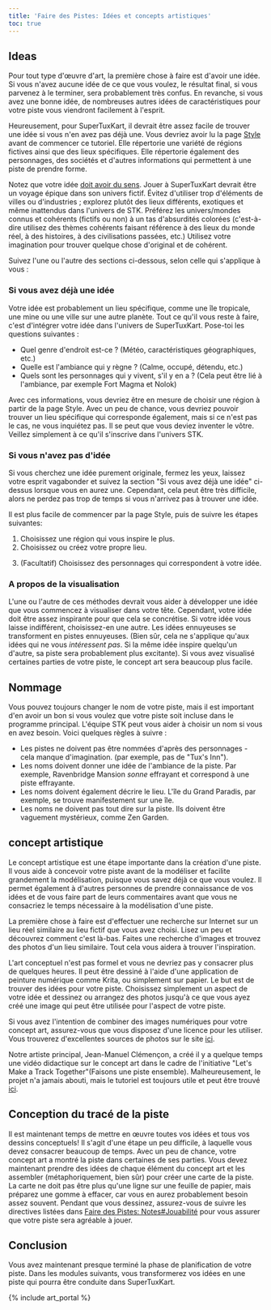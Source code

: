```yaml
---
title: 'Faire des Pistes: Idées et concepts artistiques'
toc: true
---
```

## Ideas

Pour tout type d'œuvre d'art, la première chose à faire est d'avoir une idée. Si vous n'avez aucune idée de ce que vous voulez, le résultat final, si vous parvenez à le terminer, sera probablement très confus. En revanche, si vous avez une bonne idée, de nombreuses autres idées de caractéristiques pour votre piste vous viendront facilement à l'esprit.

Heureusement, pour SuperTuxKart, il devrait être assez facile de trouver une idée si vous n'en avez pas déjà une. Vous devriez avoir lu la page [Style](Style) avant de commencer ce tutoriel. Elle répertorie une variété de régions fictives ainsi que des lieux spécifiques. Elle répertorie également des personnages, des sociétés et d'autres informations qui permettent à une piste de prendre forme.

Notez que votre idée <u>doit avoir du sens</u>. Jouer à SuperTuxKart devrait être un voyage épique dans son univers fictif. Évitez d'utiliser trop d'éléments de villes ou d'industries ; explorez plutôt des lieux différents, exotiques et même inattendus dans l'univers de STK. Préférez les univers/mondes connus et cohérents (fictifs ou non) à un tas d'absurdités colorées (c'est-à-dire utilisez des thèmes cohérents faisant référence à des lieux du monde réel, à des histoires, à des civilisations passées, etc.) Utilisez votre imagination pour trouver quelque chose d'original et de cohérent.

Suivez l'une ou l'autre des sections ci-dessous, selon celle qui s'applique à vous :

### Si vous avez déjà une idée

Votre idée est probablement un lieu spécifique, comme une île tropicale, une mine ou une ville sur une autre planète. Tout ce qu'il vous reste à faire, c'est d'intégrer votre idée dans l'univers de SuperTuxKart. Pose-toi les questions suivantes :
* Quel genre d'endroit est-ce ? (Météo, caractéristiques géographiques, etc.)
* Quelle est l'ambiance qui y règne ? (Calme, occupé, détendu, etc.)
* Quels sont les personnages qui y vivent, s'il y en a ? (Cela peut être lié à l'ambiance, par exemple Fort Magma et Nolok)

Avec ces informations, vous devriez être en mesure de choisir une région à partir de la page Style. Avec un peu de chance, vous devriez pouvoir trouver un lieu spécifique qui corresponde également, mais si ce n'est pas le cas, ne vous inquiétez pas. Il se peut que vous deviez inventer le vôtre. Veillez simplement à ce qu'il s'inscrive dans l'univers STK.

### Si vous n'avez pas d'idée

Si vous cherchez une idée purement originale, fermez les yeux, laissez votre esprit vagabonder et suivez la section "Si vous avez déjà une idée" ci-dessus lorsque vous en aurez une. Cependant, cela peut être très difficile, alors ne perdez pas trop de temps si vous n'arrivez pas à trouver une idée.

Il est plus facile de commencer par la page Style, puis de suivre les étapes suivantes:
1. Choisissez une région qui vous inspire le plus.
2. Choisissez ou créez votre propre lieu.
3) (Facultatif) Choisissez des personnages qui correspondent à votre idée.

### A propos de la visualisation

L'une ou l'autre de ces méthodes devrait vous aider à développer une idée que vous commencez à visualiser dans votre tête. Cependant, votre idée doit être assez inspirante pour que cela se concrétise. Si votre idée vous laisse indifférent, choisissez-en une autre. Les idées ennuyeuses se transforment en pistes ennuyeuses. (Bien sûr, cela ne s'applique qu'aux idées qui ne vous *intéressent pas*. Si la même idée inspire quelqu'un d'autre, sa piste sera probablement plus excitante). Si vous avez visualisé certaines parties de votre piste, le concept art sera beaucoup plus facile.

## Nommage

Vous pouvez toujours changer le nom de votre piste, mais il est important d'en avoir un bon si vous voulez que votre piste soit incluse dans le programme principal. L'équipe STK peut vous aider à choisir un nom si vous en avez besoin. Voici quelques règles à suivre :
* Les pistes ne doivent pas être nommées d'après des personnages - cela manque d'imagination. (par exemple, pas de "Tux's Inn").
* Les noms doivent donner une idée de l'ambiance de la piste. Par exemple, Ravenbridge Mansion *sonne* effrayant et correspond à une piste effrayante.
* Les noms doivent également décrire le lieu. L'île du Grand Paradis, par exemple, se trouve manifestement sur une île.
* Les noms ne doivent pas tout dire sur la piste. Ils doivent être vaguement mystérieux, comme Zen Garden.

## concept artistique

Le concept artistique est une étape importante dans la création d'une piste. Il vous aide à concevoir votre piste avant de la modéliser et facilite grandement la modélisation, puisque vous savez déjà ce que vous voulez. Il permet également à d'autres personnes de prendre connaissance de vos idées et de vous faire part de leurs commentaires avant que vous ne consacriez le temps nécessaire à la modélisation d'une piste.

La première chose à faire est d'effectuer une recherche sur Internet sur un lieu réel similaire au lieu fictif que vous avez choisi. Lisez un peu et découvrez comment c'est là-bas. Faites une recherche d'images et trouvez des photos d'un lieu similaire. Tout cela vous aidera à trouver l'inspiration.

L'art conceptuel n'est pas formel et vous ne devriez pas y consacrer plus de quelques heures. Il peut être dessiné à l'aide d'une application de peinture numérique comme Krita, ou simplement sur papier. Le but est de trouver des idées pour votre piste. Choisissez simplement un aspect de votre idée et dessinez ou arrangez des photos jusqu'à ce que vous ayez créé une image qui peut être utilisée pour l'aspect de votre piste.

Si vous avez l'intention de combiner des images numériques pour votre concept art, assurez-vous que vous disposez d'une licence pour les utiliser. Vous trouverez d'excellentes sources de photos sur le site [ici](Licensing#where-to-find-files).

Notre artiste principal, Jean-Manuel Clémençon, a créé il y a quelque temps une vidéo didactique sur le concept art dans le cadre de l'initiative "Let's Make a Track Together"(Faisons une piste ensemble). Malheureusement, le projet n'a jamais abouti, mais le tutoriel est toujours utile et peut être trouvé [ici](http://youtu.be/RYOy7SPbIaA).

## Conception du tracé de la piste

Il est maintenant temps de mettre en œuvre toutes vos idées et tous vos dessins conceptuels! Il s'agit d'une étape un peu difficile, à laquelle vous devez consacrer beaucoup de temps. Avec un peu de chance, votre concept art a montré la piste dans certaines de ses parties. Vous devez maintenant prendre des idées de chaque élément du concept art et les assembler (métaphoriquement, bien sûr) pour créer une carte de la piste. La carte ne doit pas être plus qu'une ligne sur une feuille de papier, mais préparez une gomme à effacer, car vous en aurez probablement besoin assez souvent. Pendant que vous dessinez, assurez-vous de suivre les directives listées dans [Faire des Pistes: Notes#Jouabilité](Making_Tracks:_Notes/#jouabilité) pour vous assurer que votre piste sera agréable à jouer.

## Conclusion

Vous avez maintenant presque terminé la phase de planification de votre piste. Dans les modules suivants, vous transformerez vos idées en une piste qui pourra être conduite dans SuperTuxKart.

{% include art_portal %}
